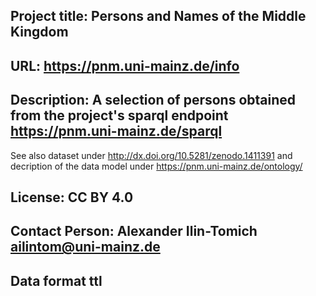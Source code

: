 ## Project title: Persons and Names of the Middle Kingdom
## URL: https://pnm.uni-mainz.de/info
## Description: A selection of persons obtained from the project's sparql endpoint https://pnm.uni-mainz.de/sparql
See also dataset under http://dx.doi.org/10.5281/zenodo.1411391 and decription of the data model under https://pnm.uni-mainz.de/ontology/
## License: CC BY 4.0
## Contact Person: Alexander Ilin-Tomich ailintom@uni-mainz.de
## Data format ttl
 

